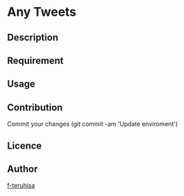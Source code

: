 Any Tweets
====

## Description

## Requirement

## Usage

## Contribution
Commit your changes (git commit -am 'Update enviroment')

## Licence

## Author

[f-teruhisa](https://github.com/f-teruhisa)
